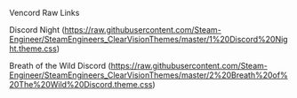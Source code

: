 Vencord Raw Links

Discord Night 
(https://raw.githubusercontent.com/Steam-Engineer/SteamEngineers_ClearVisionThemes/master/1%20Discord%20Night.theme.css)

Breath of the Wild Discord 
(https://raw.githubusercontent.com/Steam-Engineer/SteamEngineers_ClearVisionThemes/master/2%20Breath%20of%20The%20Wild%20Discord.theme.css)

